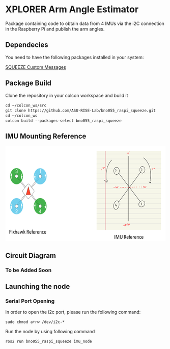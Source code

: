 # XPLORER Arm Angle Estimator
Package containing code to obtain data from 4 IMUs via the i2C connection in the Raspberry Pi and publish the arm angles.

## Dependecies

You need to have the following packages installed in your system:

[SQUEEZE Custom Messages](https://github.com/ASU-RISE-Lab/squeeze_custom_msgs)

## Package Build

Clone the repository in your colcon workspace and build it

```
cd ~/colcon_ws/src
git clone https://github.com/ASU-RISE-Lab/bno055_raspi_squeeze.git
cd ~/colcon_ws
colcon build --packages-select bno055_raspi_squeeze
```

## IMU Mounting Reference

<img src="resource/IMU Mounting.png" width="600" height="300">

## Circuit Diagram

### **To be Added Soon**

## Launching the node

### Serial Port Opening

In order to open the i2c port, please run the following command:

```
sudo chmod a+rw /dev/i2c-*
```
Run the node by using following command
```
ros2 run bno055_raspi_squeeze imu_node
```
